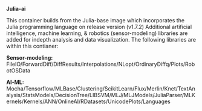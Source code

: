 **Julia-ai**

This container builds from the Julia-base image which incorporates the Julia programming language on release version (v1.7.2)
Additional artificial intelligence, machine learning, & robotics (sensor-modeling) libraries are added for indepth analysis and data visualization. The following libraries are within this contianer:

**Sensor-modeling:** FileIO/ForwardDiff/DiffResults/Interpolations/NLopt/OrdinaryDiffq/Plots/RobotOSData

**AI-ML:** Mocha/Tensorflow/MLBase/Clustering/ScikitLearn/Flux/Merlin/Knet/TextAnalysis/StatsModels/DecisionTree/LIBSVM/MLJ/MLJModels/JuliaParser/MLKernels/Kernels/ANN/OnlineAI/RDatasets/UnicodePlots/Languages

